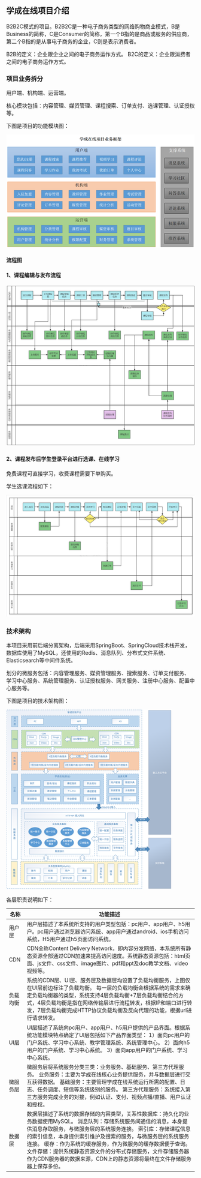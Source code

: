 ## 学成在线项目介绍

B2B2C模式的项目。B2B2C是一种电子商务类型的网络购物商业模式，B是Business的简称，C是Consumer的简称，第一个B指的是商品或服务的供应商，第二个B指的是从事电子商务的企业，C则是表示消费者。

B2B的定义：企业跟企业之间的电子商务运作方式。
 B2C的定义：企业跟消费者之间的电子商务运作方式。

### 项目业务拆分

用户端、机构端、运营端。

核心模块包括：内容管理、媒资管理、课程搜索、订单支付、选课管理、认证授权等。

下图是项目的功能模块图：

<img src="./pic/image-20230901230907272.png" alt="image-20230901230907272"  />

#### 流程图

#### 1、课程编辑与发布流程

![image-20230901231043264](./pic/image-20230901231043264.png)

#### 2、课程发布后学生登录平台进行选课、在线学习

免费课程可直接学习，收费课程需要下单购买。

学生选课流程如下：

![image-20230901231121233](./pic/image-20230901231121233.png)

### 技术架构

本项目采用前后端分离架构，后端采用SpringBoot、SpringCloud技术栈开发，数据库使用了MySQL，还使用的Redis、消息队列、分布式文件系统、Elasticsearch等中间件系统。

划分的微服务包括：内容管理服务、媒资管理服务、搜索服务、订单支付服务、 学习中心服务、系统管理服务、认证授权服务、网关服务、注册中心服务、配置中心服务等。

下图是项目的技术架构图：

<img src="./pic/image-20230901231203139.png" alt="image-20230901231203139" style="zoom:50%;" />

各层职责说明如下：

| 名称     | 功能描述                                                     |
| -------- | ------------------------------------------------------------ |
| 用户层   | 用户层描述了本系统所支持的用户类型包括：pc用户、app用户、h5用户。pc用户通过浏览器访问系统、app用户通过android、ios手机访问系统，H5用户通过h5页面访问系统。 |
| CDN      | CDN全称Content  Delivery Network，即内容分发网络，本系统所有静态资源全部通过CDN加速来提高访问速度。系统静态资源包括：html页面、js文件、css文件、image图片、pdf和ppt及doc教学文档、video视频等。 |
| 负载均衡 | 系统的CDN层、UI层、服务层及数据层均设置了负载均衡服务，上图仅在UI层前边标注了负载均衡。 每一层的负载均衡会根据系统的需求来确定负载均衡器的类型，系统支持4层负载均衡+7层负载均衡结合的方式，4层负载均衡是指在网络传输层进行流程转发，根据IP和端口进行转发，7层负载均衡完成HTTP协议负载均衡及反向代理的功能，根据url进行请求转发。 |
| UI层     | UI层描述了系统向pc用户、app用户、h5用户提供的产品界面。根据系统功能模块特点确定了UI层包括如下产品界面类型： 1）面向pc用户的门户系统、学习中心系统、教学管理系统、系统管理中心。  2）面向h5用户的门户系统、学习中心系统。  3）面向app用户的门户系统、学习中心系统。 |
| 微服务层 | 微服务层将系统服务分类三类：业务服务、基础服务、第三方代理服务。 业务服务：主要为学成在线核心业务提供服务，并与数据层进行交互获得数据。 基础服务：主要管理学成在线系统运行所需的配置、日志、任务调度、短信等系统级别的服务。 第三方代理服务：系统接入第三方服务完成业务的对接，例如认证、支付、视频点播/直播、用户认证和授权。 |
| 数据层   | 数据层描述了系统的数据存储的内容类型，关系性数据库：持久化的业务数据使用MySQL。 消息队列：存储系统服务间通信的消息，本身提供消息存取服务，与微服务层的系统服务连接。 索引库：存储课程信息的索引信息，本身提供索引维护及搜索的服务，与微服务层的系统服务连接。 缓存：作为系统的缓存服务，作为微服务的缓存数据便于查询。 文件存储：提供系统静态资源文件的分布式存储服务，文件存储服务器作为CDN服务器的数据来源，CDN上的静态资源将最终在文件存储服务器上保存多份。 |